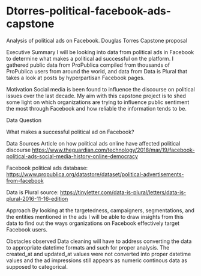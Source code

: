 # Dtorres-political-facebook-ads-capstone
Analysis of political ads on Facebook.
Douglas Torres Capstone proposal

Executive Summary
I will be looking into data from political ads in Facebook to determine what makes a political ad successful on the platform. I gathered public data from ProPublica compiled from thousands of ProPublica users from around the world, and data from Data is Plural that takes a look at posts by hyperpartisan Facebook pages.

Motivation
Social media is been found to influence the discourse on political issues over the last decade. My aim with this capstone project is to shed some light on which organizations are trying to influence public sentiment the most through Facebook and how reliable the information tends to be. 

Data Question

What makes a successful political ad on Facebook?

Data Sources
Article on how political ads online have affected political discourse 
https://www.theguardian.com/technology/2018/mar/19/facebook-political-ads-social-media-history-online-democracy

Facebook political ads database: https://www.propublica.org/datastore/dataset/political-advertisements-from-facebook

Data is Plural source: https://tinyletter.com/data-is-plural/letters/data-is-plural-2016-11-16-edition

Approach
By looking at the targetedness, campaigners, segmentations, and the entities mentioned in the ads I will be able to draw insights from this data to find out the ways organizations on Facebook effectively target Facebook users. 

Obstacles observed
Data cleaning will have to address converting the data to appropriate datetime formats and such for proper analysis. The created_at and updated_at values were not converted into proper datetime values and the ad impressions still appears as numeric continous data as supposed to categorical.






